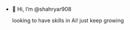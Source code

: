 - 👋 Hi, I’m @shahryar908

  looking to have skills in Ai!
  just keep growing
<!---
shahryar908/shahryar908 is a ✨ special ✨ repository because its `README.md` (this file) appears on your GitHub profile.
You can click the Preview link to take a look at your changes.
--->
